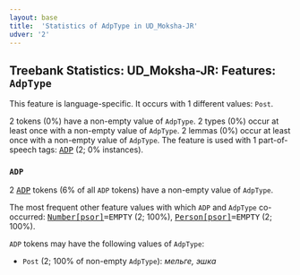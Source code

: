 ```yaml
---
layout: base
title:  'Statistics of AdpType in UD_Moksha-JR'
udver: '2'
---
```


## Treebank Statistics: UD_Moksha-JR: Features: `AdpType`

This feature is language-specific.
It occurs with 1 different values: `Post`.

2 tokens (0%) have a non-empty value of `AdpType`.
2 types (0%) occur at least once with a non-empty value of `AdpType`.
2 lemmas (0%) occur at least once with a non-empty value of `AdpType`.
The feature is used with 1 part-of-speech tags: <tt><a href="mdf_jr-pos-ADP.html">ADP</a></tt> (2; 0% instances).

### `ADP`

2 <tt><a href="mdf_jr-pos-ADP.html">ADP</a></tt> tokens (6% of all `ADP` tokens) have a non-empty value of `AdpType`.

The most frequent other feature values with which `ADP` and `AdpType` co-occurred: <tt><a href="mdf_jr-feat-Number-psor.html">Number[psor]</a></tt><tt>=EMPTY</tt> (2; 100%), <tt><a href="mdf_jr-feat-Person-psor.html">Person[psor]</a></tt><tt>=EMPTY</tt> (2; 100%).

`ADP` tokens may have the following values of `AdpType`:

* `Post` (2; 100% of non-empty `AdpType`): <em>мельге, эшка</em>

